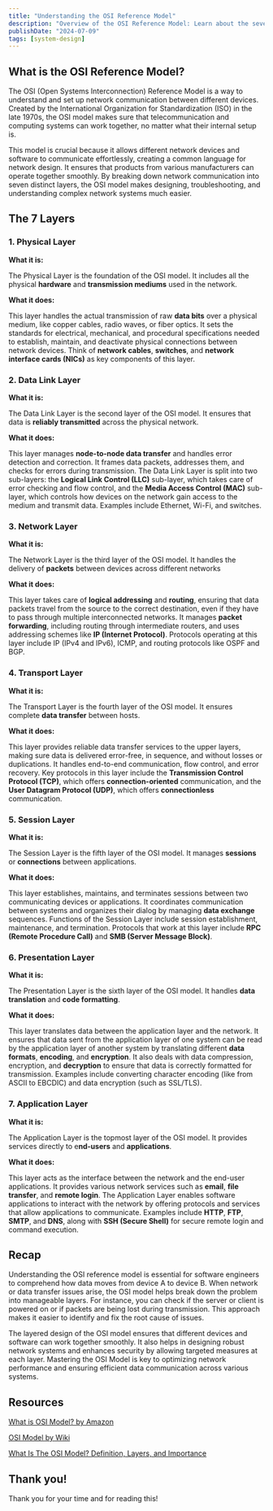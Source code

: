 ```yaml
---
title: "Understanding the OSI Reference Model"
description: "Overview of the OSI Reference Model: Learn about the seven layers, their functions, and how they enable seamless network communication between diverse systems."
publishDate: "2024-07-09"
tags: [system-design]
---
```


## What is the OSI Reference Model?

The OSI (Open Systems Interconnection) Reference Model is a way to understand and set up network communication between different devices. Created by the International Organization for Standardization (ISO) in the late 1970s, the OSI model makes sure that telecommunication and computing systems can work together, no matter what their internal setup is.

This model is crucial because it allows different network devices and software to communicate effortlessly, creating a common language for network design. It ensures that products from various manufacturers can operate together smoothly. By breaking down network communication into seven distinct layers, the OSI model makes designing, troubleshooting, and understanding complex network systems much easier.

## The 7 Layers

### 1. Physical Layer

**What it is:**

The Physical Layer is the foundation of the OSI model. It includes all the physical **hardware** and **transmission mediums** used in the network.

**What it does:**

This layer handles the actual transmission of raw **data bits** over a physical medium, like copper cables, radio waves, or fiber optics. It sets the standards for electrical, mechanical, and procedural specifications needed to establish, maintain, and deactivate physical connections between network devices. Think of **network cables**, **switches**, and **network interface cards (NICs)** as key components of this layer.

### 2. Data Link Layer

**What it is:**

The Data Link Layer is the second layer of the OSI model. It ensures that data is **reliably transmitted** across the physical network.

**What it does:**

This layer manages **node-to-node data transfer** and handles error detection and correction. It frames data packets, addresses them, and checks for errors during transmission. The Data Link Layer is split into two sub-layers: the **Logical Link Control (LLC)** sub-layer, which takes care of error checking and flow control, and the **Media Access Control (MAC)** sub-layer, which controls how devices on the network gain access to the medium and transmit data. Examples include Ethernet, Wi-Fi, and switches.

### 3. Network Layer

**What it is:**

The Network Layer is the third layer of the OSI model. It handles the delivery of **packets** between devices across different networks

**What it does:**

This layer takes care of **logical addressing** and **routing**, ensuring that data packets travel from the source to the correct destination, even if they have to pass through multiple interconnected networks. It manages **packet** **forwarding**, including routing through intermediate routers, and uses addressing schemes like **IP (Internet Protocol)**. Protocols operating at this layer include IP (IPv4 and IPv6), ICMP, and routing protocols like OSPF and BGP.

### 4. Transport Layer

**What it is:**

The Transport Layer is the fourth layer of the OSI model. It ensures complete **data transfer** between hosts.

**What it does:**

This layer provides reliable data transfer services to the upper layers, making sure data is delivered error-free, in sequence, and without losses or duplications. It handles end-to-end communication, flow control, and error recovery. Key protocols in this layer include the **Transmission Control Protocol (TCP)**, which offers **connection-oriented** communication, and the **User Datagram Protocol (UDP)**, which offers **connectionless** communication.

### 5. Session Layer

**What it is:**

The Session Layer is the fifth layer of the OSI model. It manages **sessions** or **connections** between applications.

**What it does:**

This layer establishes, maintains, and terminates sessions between two communicating devices or applications. It coordinates communication between systems and organizes their dialog by managing **data exchange** sequences. Functions of the Session Layer include session establishment, maintenance, and termination. Protocols that work at this layer include **RPC (Remote Procedure Call)** and **SMB (Server Message Block)**.

### 6. Presentation Layer

**What it is:**

The Presentation Layer is the sixth layer of the OSI model. It handles **data translation** and **code formatting**.

**What it does:**

This layer translates data between the application layer and the network. It ensures that data sent from the application layer of one system can be read by the application layer of another system by translating different **data formats**, **encoding**, and **encryption**. It also deals with data compression, encryption, and **decryption** to ensure that data is correctly formatted for transmission. Examples include converting character encoding (like from ASCII to EBCDIC) and data encryption (such as SSL/TLS).

### 7. Application Layer

**What it is:**

The Application Layer is the topmost layer of the OSI model. It provides services directly to e**nd-users** and **applications**.

**What it does:**

This layer acts as the interface between the network and the end-user applications. It provides various network services such as **email**, **file transfer**, and **remote login**. The Application Layer enables software applications to interact with the network by offering protocols and services that allow applications to communicate. Examples include **HTTP**, **FTP**, **SMTP**, and **DNS**, along with **SSH (Secure Shell)** for secure remote login and command execution.

## Recap

Understanding the OSI reference model is essential for software engineers to comprehend how data moves from device A to device B. When network or data transfer issues arise, the OSI model helps break down the problem into manageable layers. For instance, you can check if the server or client is powered on or if packets are being lost during transmission. This approach makes it easier to identify and fix the root cause of issues.

The layered design of the OSI model ensures that different devices and software can work together smoothly. It also helps in designing robust network systems and enhances security by allowing targeted measures at each layer. Mastering the OSI Model is key to optimizing network performance and ensuring efficient data communication across various systems.

## Resources

[What is OSI Model? by Amazon](https://aws.amazon.com/what-is/osi-model/)

[OSI Model by Wiki](https://en.wikipedia.org/wiki/OSI_model)

[What Is The OSI Model? Definition, Layers, and Importance](https://www.spiceworks.com/tech/networking/articles/what-is-osi-model/)

## Thank you!

Thank you for your time and for reading this!